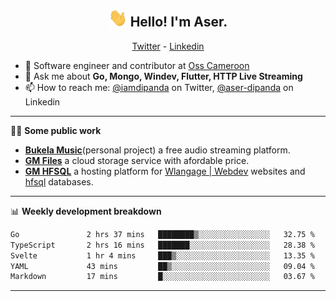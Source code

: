 <h2 align="center"> <img src="https://github.com/gabriel-TheCode/gabriel-TheCode/blob/master/gifs/Hi.gif" width="30px"> Hello! I'm Aser.</h2>
<p align="center">
  <a href="https://twitter.com/iamdipanda">Twitter</a> - 
  <a href="https://www.linkedin.com/in/aser-dipanda/">Linkedin</a>
</p>


- 🔭 Software engineer and contributor at [Oss Cameroon](https://github.com/osscameroon)
- 💬 Ask me about **Go, Mongo, Windev, Flutter, HTTP Live Streaming**
- 📫 How to reach me: [@iamdipanda](https://twitter.com/iamdipanda) on Twitter, [@aser-dipanda](https://www.linkedin.com/in/aser-dipanda/) on Linkedin

-------

👨‍💻 **Some public work**

- **[Bukela Music](https://music.bukela.co)**(personal project) a free audio streaming platform. 
- **[GM Files](https://gamesmania.io)** a cloud storage service with afordable price.
- **[GM HFSQL](https://gamesmania.io)** a hosting platform for [Wlangage | Webdev](https://pcsoft.fr/webdev/index.html) websites and [hfsql](https://pcsoft.fr/accueilpub/hfsql.htm) databases.
-------

📊 **Weekly development breakdown**

<!--START_SECTION:waka-->

```txt
Go               2 hrs 37 mins   ████████▒░░░░░░░░░░░░░░░░   32.75 %
TypeScript       2 hrs 16 mins   ███████░░░░░░░░░░░░░░░░░░   28.38 %
Svelte           1 hr 4 mins     ███▒░░░░░░░░░░░░░░░░░░░░░   13.35 %
YAML             43 mins         ██▒░░░░░░░░░░░░░░░░░░░░░░   09.04 %
Markdown         17 mins         █░░░░░░░░░░░░░░░░░░░░░░░░   03.67 %
```

<!--END_SECTION:waka-->

-------
